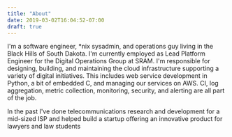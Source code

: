 ```yaml
---
title: "About"
date: 2019-03-02T16:04:52-07:00
draft: true
---
```

I'm a software engineer, *nix sysadmin, and operations guy living in the Black Hills of South Dakota. I'm currently employed as Lead Platform Engineer for the Digital Operations Group at SRAM. I'm responsible for designing, building, and maintaining the cloud infrastructure supporting a variety of digital initiatives. This includes web service development in Python, a bit of embedded C, and managing our services on AWS. CI, log aggregation, metric collection, monitoring, security, and alerting are all part of the job.

In the past I've done telecommunications research and development for a mid-sized ISP and helped build a startup offering an innovative product for lawyers and law students
